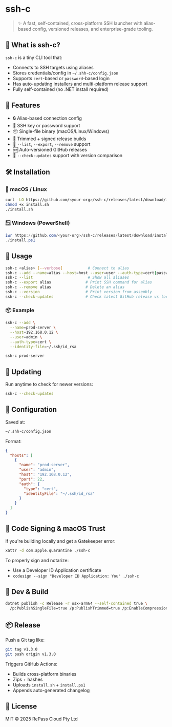 # ssh-c

> ✨ A fast, self-contained, cross-platform SSH launcher with alias-based config, versioned releases, and enterprise-grade tooling.

## 🧩 What is ssh-c?

`ssh-c` is a tiny CLI tool that:

- Connects to SSH targets using aliases
- Stores credentials/config in `~/.shh-c/config.json`
- Supports `cert`-based or `password`-based login
- Has auto-updating installers and multi-platform release support
- Fully self-contained (no .NET install required)

## 🚀 Features

- 🔒 Alias-based connection config
- 🔐 SSH key or password support
- 📦 Single-file binary (macOS/Linux/Windows)
- 🧼 Trimmed + signed release builds
- 📑 `--list`, `--export`, `--remove` support
- 🆕 Auto-versioned GitHub releases
- 🔄 `--check-updates` support with version comparison

## 🛠️ Installation

### 🧼 macOS / Linux

```bash
curl -LO https://github.com/<your-org>/ssh-c/releases/latest/download/install.sh
chmod +x install.sh
./install.sh
```

### 🪟 Windows (PowerShell)

```powershell
iwr https://github.com/<your-org>/ssh-c/releases/latest/download/install.ps1 -OutFile install.ps1
./install.ps1
```

## 📝 Usage

```bash
ssh-c <alias> [--verbose]           # Connect to alias
ssh-c --add --name=alias --host=host --user=user --auth-type=cert|password [--port=22] [--identity-file=path]
ssh-c --list                        # Show all aliases
ssh-c --export alias               # Print SSH command for alias
ssh-c --remove alias               # Delete an alias
ssh-c --version                    # Print version from assembly
ssh-c --check-updates              # Check latest GitHub release vs local version
```

### 📦 Example

```bash
ssh-c --add \
  --name=prod-server \
  --host=192.168.0.12 \
  --user=admin \
  --auth-type=cert \
  --identity-file=~/.ssh/id_rsa

ssh-c prod-server
```

## 🔄 Updating

Run anytime to check for newer versions:

```bash
ssh-c --check-updates
```

## 🔧 Configuration

Saved at:

```bash
~/.shh-c/config.json
```

Format:

```json
{
  "hosts": [
    {
      "name": "prod-server",
      "user": "admin",
      "host": "192.168.0.12",
      "port": 22,
      "auth": {
        "type": "cert",
        "identityFile": "~/.ssh/id_rsa"
      }
    }
  ]
}
```

## 🔐 Code Signing & macOS Trust

If you're building locally and get a Gatekeeper error:

```bash
xattr -d com.apple.quarantine ./ssh-c
```

To properly sign and notarize:

- Use a Developer ID Application certificate
- `codesign --sign "Developer ID Application: You" ./ssh-c`

## 🧪 Dev & Build

```bash
dotnet publish -c Release -r osx-arm64 --self-contained true \
  /p:PublishSingleFile=true /p:PublishTrimmed=true /p:EnableCompressionInSingleFile=true
```

## 📦 Release

Push a Git tag like:

```bash
git tag v1.3.0
git push origin v1.3.0
```

Triggers GitHub Actions:

- Builds cross-platform binaries
- Zips + hashes
- Uploads `install.sh` + `install.ps1`
- Appends auto-generated changelog

## 📖 License

MIT © 2025 RePass Cloud Pty Ltd
